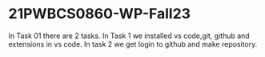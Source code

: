 # 21PWBCS0860-WP-Fall23
In Task 01 there are 2 tasks. In Task 1 we installed vs code,git, github and extensions in vs code.
In task 2 we get login to github and make repository.
